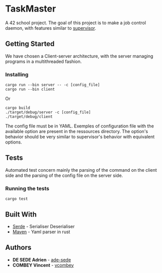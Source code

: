 # TaskMaster

A 42 school project. The goal of this project is to make a job control daemon, with features
similar to [supervisor](http://supervisord.org/).

## Getting Started

We have chosen a Client-server architecture, with the server managing programs in a multithreaded fashion.

### Installing


```
cargo run --bin server -- -c [config_file]
cargo run --bin client
```

Or

```
cargo build
./target/debug/server -c [config_file]
./target/debug/client
```

The config file must be in YAML. Exemples of configuration file with the available option are present in the ressources directory.
The option's behavior should be very similar to supervisor's behavior with equivalent options.

## Tests

Automated test concern mainly the parsing of the command on the client side and the parsing of the config file on the server side.

### Running the tests

```
cargo test
```


## Built With

* [Serde](https://crates.io/crates/serde) - Serialiser Deserialiser
* [Maven](https://crates.io/crates/yaml-rust/) - Yaml parser in rust


## Authors
* **DE SEDE Adrien** - [ade-sede](https://github.com/ade-sede)
* **COMBEY Vincent** - [vcombey](https://github.com/vcombey)
